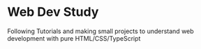 # Web Dev Study

Following Tutorials and making small projects to understand web development with pure HTML/CSS/TypeScript

